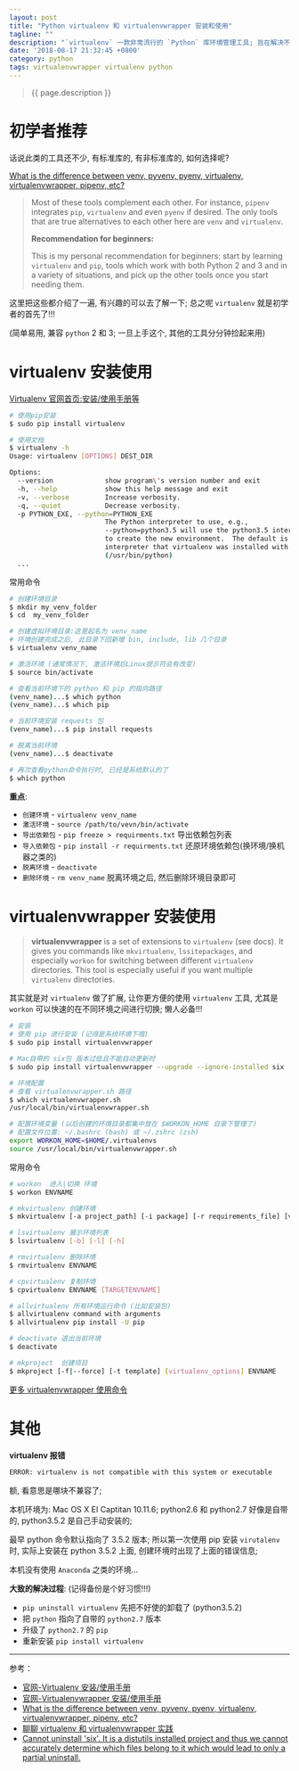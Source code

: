 ```yaml
---
layout: post
title: "Python virtualenv 和 virtualenvwrapper 安装和使用"
tagline: ""
description: "`virtualenv` 一款非常流行的 `Python` 库环境管理工具; 旨在解决不同工作环境依赖库冲突的问题; 好比 `Java` 里的 `Maven` 来管理第三方的包一样, 每个环境可指定一套特定版本号的依赖包"
date: '2018-08-17 21:32:45 +0800'
category: python
tags: virtualenvwrapper virtualenv python
---
```

> {{ page.description }}

# 初学者推荐
话说此类的工具还不少, 有标准库的, 有非标准库的, 如何选择呢?

[What is the difference between venv, pyvenv, pyenv, virtualenv, virtualenvwrapper, pipenv, etc?](https://stackoverflow.com/questions/41573587/what-is-the-difference-between-venv-pyvenv-pyenv-virtualenv-virtualenvwrappe)

> Most of these tools complement each other. For instance, `pipenv` integrates `pip`, `virtualenv` and even `pyenv` if desired. The only tools that are true alternatives to each other here are `venv` and `virtualenv`.
> 
> **Recommendation for beginners:**
> 
> This is my personal recommendation for beginners: start by learning `virtualenv` and `pip`, tools which work with both Python 2 and 3 and in a variety of situations, and pick up the other tools once you start needing them.

这里把这些都介绍了一遍, 有兴趣的可以去了解一下; 总之呢 `virtualenv` 就是初学者的首先了!!! 

(简单易用, 兼容 `python` 2 和 3; 一旦上手这个, 其他的工具分分钟捡起来用)

# virtualenv 安装使用
[Virtualenv 官网首页:安装/使用手册等](https://virtualenv.pypa.io/en/stable/)
```bash
# 使用pip安装
$ sudo pip install virtualenv
```

```bash
# 使用文档
$ virtualenv -h
Usage: virtualenv [OPTIONS] DEST_DIR

Options:
  --version             show program\'s version number and exit
  -h, --help            show this help message and exit
  -v, --verbose         Increase verbosity.
  -q, --quiet           Decrease verbosity.
  -p PYTHON_EXE, --python=PYTHON_EXE
                        The Python interpreter to use, e.g.,
                        --python=python3.5 will use the python3.5 interpreter
                        to create the new environment.  The default is the
                        interpreter that virtualenv was installed with
                        (/usr/bin/python)
  ...
```

常用命令
```bash
# 创建环境目录
$ mkdir my_venv_folder
$ cd  my_venv_folder

# 创建虚拟环境目录:这里起名为 venv_name
# 环境创建完成之后, 此目录下回新增 bin, include, lib 几个目录
$ virtualenv venv_name 

# 激活环境 (通常情况下, 激活环境后Linux提示符会有改变)
$ source bin/activate

# 查看当前环境下的 python 和 pip 的指向路径
(venv_name)...$ which python
(venv_name)...$ which pip

# 当前环境安装 requests 包
(venv_name)...$ pip install requests

# 脱离当前环境
(venv_name)...$ deactivate

# 再次查看python命令执行时, 已经是系统默认的了
$ which python
```

**重点**:
- `创建环境` - `virtualenv venv_name`
- `激活环境` - `source /path/to/vevn/bin/activate`
- `导出依赖包` - `pip freeze > requirments.txt` 导出依赖包列表
- `导入依赖包` - `pip install -r requirments.txt` 还原环境依赖包(换环境/换机器之类的)
- `脱离环境` - `deactivate`
- `删除环境` - `rm venv_name` 脱离环境之后, 然后删除环境目录即可

# virtualenvwrapper 安装使用
> **virtualenvwrapper** is a set of extensions to `virtualenv` (see docs). It gives you commands like `mkvirtualenv`, `lssitepackages`, and especially `workon` for switching between different `virtualenv` directories. This tool is especially useful if you want multiple `virtualenv` directories.

其实就是对 `virtualenv` 做了扩展, 让你更方便的使用 `virtualenv` 工具, 尤其是 `workon` 可以快速的在不同环境之间进行切换; 懒人必备!!!

```bash
# 安装
# 使用 pip 进行安装 (记得是系统环境下哦)
$ sudo pip install virtualenvwrapper

# Mac自带的 six包 版本过低且不能自动更新时
$ sudo pip install virtualenvwrapper --upgrade --ignore-installed six

# 环境配置
# 查看 virtualenvwrapper.sh 路径
$ which virtualenvwrapper.sh
/usr/local/bin/virtualenvwrapper.sh

# 配置环境变量 (以后创建的环境目录都集中放在 $WORKON_HOME 目录下管理了)
# 配置文件位置: ~/.bashrc (bash) 或 ~/.zshrc (zsh)
export WORKON_HOME=$HOME/.virtualenvs
source /usr/local/bin/virtualenvwrapper.sh
```

常用命令
```bash
# workon  进入|切换 环境
$ workon ENVNAME

# mkvirtualenv 创建环境
$ mkvirtualenv [-a project_path] [-i package] [-r requirements_file] [virtualenv options] ENVNAME

# lsvirtualenv 展示环境列表
$ lsvirtualenv [-b] [-l] [-h]

# rmvirtualenv 删除环境
$ rmvirtualenv ENVNAME

# cpvirtualenv 复制环境
$ cpvirtualenv ENVNAME [TARGETENVNAME]

# allvirtualenv 所有环境运行命令 (比如安装包)
$ allvirtualenv command with arguments
$ allvirtualenv pip install -U pip

# deactivate 退出当前环境
$ deactivate

# mkproject  创建项目
$ mkproject [-f|--force] [-t template] [virtualenv_options] ENVNAME
```
[更多 virtualenvwrapper 使用命令](https://virtualenvwrapper.readthedocs.io/en/latest/command_ref.html)

# 其他
**virtualenv 报错**
```bash
ERROR: virtualenv is not compatible with this system or executable
```
额, 看意思是哪块不兼容了; 

本机环境为: Mac OS X EI Captitan 10.11.6; python2.6 和 python2.7 好像是自带的, python3.5.2 是自己手动安装的; 

最早 python 命令默认指向了 3.5.2 版本; 所以第一次使用 pip 安装 `virutalenv` 时, 实际上安装在 python 3.5.2 上面, 创建环境时出现了上面的错误信息;

本机没有使用 `Anaconda` 之类的环境...

**大致的解决过程**: (记得备份是个好习惯!!!)
- `pip uninstall virtualenv` 先把不好使的卸载了 (python3.5.2)
- 把 `python` 指向了自带的 `python2.7` 版本
- 升级了 `python2.7` 的 `pip`
- 重新安装 `pip install virtualenv`

---
参考：
- [官网-Virtualenv 安装/使用手册](https://virtualenv.pypa.io/en/stable/)
- [官网-Virtualenvwrapper 安装/使用手册](https://virtualenvwrapper.readthedocs.io/en/latest/)
- [What is the difference between venv, pyvenv, pyenv, virtualenv, virtualenvwrapper, pipenv, etc?](https://stackoverflow.com/questions/41573587/what-is-the-difference-between-venv-pyvenv-pyenv-virtualenv-virtualenvwrappe)
- [聊聊 virtualenv 和 virtualenvwrapper 实践](https://segmentfault.com/a/1190000004079979)
- [Cannot uninstall 'six'. It is a distutils installed project and thus we cannot accurately determine which files belong to it which would lead to only a partial uninstall.](https://github.com/pypa/pip/issues/3165)

